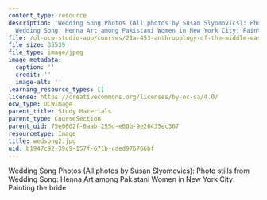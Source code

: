 ```yaml
---
content_type: resource
description: 'Wedding Song Photos (All photos by Susan Slyomovics): Photo stills from
  Wedding Song: Henna Art among Pakistani Women in New York City: Painting the bride'
file: /ol-ocw-studio-app/courses/21a-453-anthropology-of-the-middle-east-spring-2004/b1947c9239c9157f671bcded976766bf_wedsong2.jpg
file_size: 35539
file_type: image/jpeg
image_metadata:
  caption: ''
  credit: ''
  image-alt: ''
learning_resource_types: []
license: https://creativecommons.org/licenses/by-nc-sa/4.0/
ocw_type: OCWImage
parent_title: Study Materials
parent_type: CourseSection
parent_uid: 75e0602f-6aab-255d-e60b-9e26435ec367
resourcetype: Image
title: wedsong2.jpg
uid: b1947c92-39c9-157f-671b-cded976766bf
---
```

Wedding Song Photos (All photos by Susan Slyomovics): Photo stills from Wedding Song: Henna Art among Pakistani Women in New York City: Painting the bride